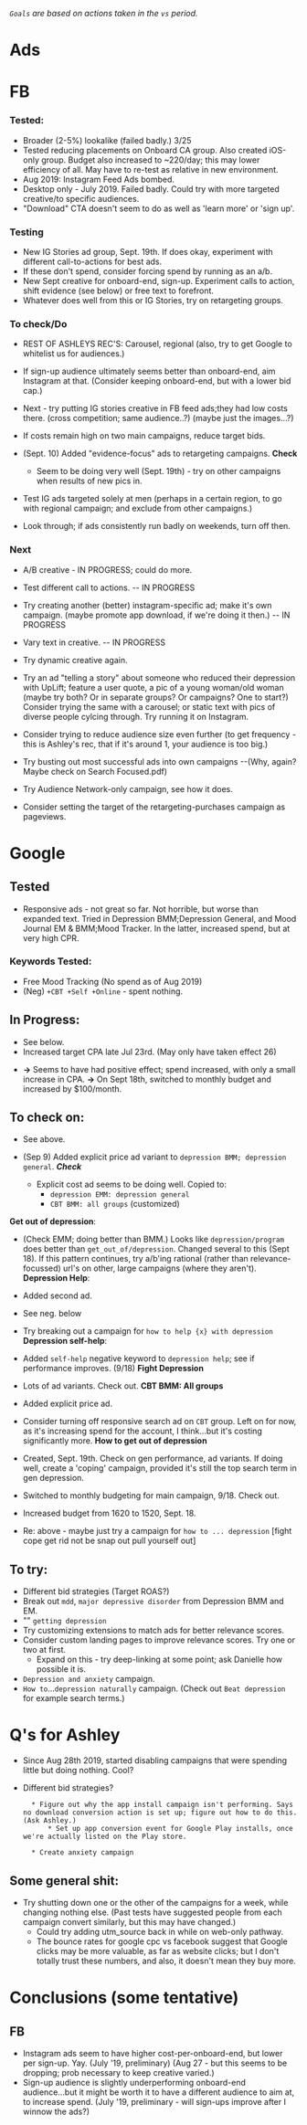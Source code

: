 *`Goals` are based on actions taken in the `vs` period.*

# Ads

# FB

### Tested:
* Broader (2-5%) lookalike (failed badly.)
3/25
* Tested reducing placements on Onboard CA group. Also created iOS-only group. Budget also increased to ~220/day; this may lower efficiency of all. May have to re-test as relative in new environment. 
* Aug 2019: Instagram Feed Ads bombed.
* Desktop only - July 2019. Failed badly. Could try with more targeted creative/to specific audiences. 
* "Download" CTA doesn't seem to do as well as 'learn more' or 'sign up'.

### Testing

* New IG Stories ad group, Sept. 19th. If does okay, experiment with different call-to-actions for best ads. 
 * If these don't spend, consider forcing spend by running as an a/b.
* New Sept creative for onboard-end, sign-up. Experiment calls to action, shift evidence (see below) or free text to forefront.
 * Whatever does well from this or IG Stories, try on retargeting groups. 


### To check/Do

* REST OF ASHLEYS REC'S: Carousel, regional (also, try to get Google to whitelist us for audiences.)

* If sign-up audience ultimately seems better than onboard-end, aim Instagram at that. (Consider keeping onboard-end, but with a lower bid cap.)

* Next - try putting IG stories creative in FB feed ads;they had low costs there. (cross competition; same audience..?) (maybe just the images...?)
* If costs remain high on two main campaigns, reduce target bids. 

* (Sept. 10) Added "evidence-focus" ads to retargeting campaigns. **Check**
    * Seem to be doing very well (Sept. 19th) - try on other campaigns when results of new pics in. 

* Test IG ads targeted solely at men (perhaps in a certain region, to go with regional campaign; and exclude from other campaigns.)

* Look through; if ads consistently run badly on weekends, turn off then. 

### Next
* A/B creative - IN PROGRESS; could do more.
* Test different call to actions. -- IN PROGRESS
* Try creating another (better) instagram-specific ad; make it's own campaign. (maybe promote app download, if we're doing it then.) -- IN PROGRESS
* Vary text in creative. -- IN PROGRESS
* Try dynamic creative again.

* Try an ad "telling a story" about someone who reduced their depression with UpLift; feature a user quote, a pic of a young woman/old woman (maybe try both? Or in separate groups? Or campaigns? One to start?) Consider trying the same with a carousel; or static text with pics of diverse people cylcing through. Try running it on Instagram. 
* Consider trying to reduce audience size even further (to get frequency - this is Ashley's rec, that if it's around 1, your audience is too big.)
* Try busting out most successful ads into own campaigns --(Why, again? Maybe check on Search Focused.pdf)

* Try Audience Network-only campaign, see how it does.

* Consider setting the target of the retargeting-purchases campaign as pageviews. 


# Google

## Tested
* Responsive ads - not great so far. Not horrible, but worse than expanded text. Tried in Depression BMM;Depression General, and Mood Journal EM & BMM;Mood Tracker. In the latter, increased spend, but at very high CPR.
### Keywords Tested: 
* Free Mood Tracking (No spend as of Aug 2019)
* (Neg) `+CBT +Self +Online` - spent nothing.

## In Progress: 

* See below.
* Increased target CPA late Jul 23rd. (May only have taken effect 26)
- **->** Seems to have had positive effect; spend increased, with only a small increase in CPA.
  **->** On Sept 18th, switched to monthly budget and increased by $100/month.

## To check on: 

* See above. 

* (Sep 9) Added explicit price ad variant to `depression BMM; depression general`. ***Check***
   - Explicit cost ad seems to be doing well. Copied to: 
     * `depression EMM: depression general`
	 * `CBT BMM: all groups` (customized)


**Get out of depression**:
* (Check EMM; doing better than BMM.) Looks like `depression/program` does better than `get_out_of/depression`. Changed several to this (Sept 18). If this pattern continues, try a/b'ing rational (rather than relevance-focussed) url's on other, large campaigns (where they aren't).
**Depression Help**: 
 * Added second ad. 
 * See neg. below
 * Try breaking out a campaign for `how to help {x} with depression`
**Depression self-help**: 
* Added `self-help` negative keyword to `depression help`; see if performance improves. (9/18)
**Fight Depression**
* Lots of ad variants. Check out. 
**CBT BMM: All groups**
* Added explicit price ad. 
* Consider turning off responsive search ad on `CBT` group. Left on for now, as it's increasing spend for the account, I think...but it's costing significantly more. 
**How to get out of depression**
* Created, Sept. 19th. Check on gen performance, ad variants. If doing well, create a 'coping' campaign, provided it's still the top search term in gen depression.


* Switched to monthly budgeting for main campaign, 9/18. Check out. 
* Increased budget from 1620 to 1520, Sept. 18. 
* Re: above - maybe just try a campaign for `how to ... depression` [fight cope get rid not be snap out pull yourself out]

## To try:

* Different bid strategies (Target ROAS?)
* Break out `mdd`, `major depressive disorder` from Depression BMM and EM.
* "" `getting depression`
* Try customizing extensions to match ads for better relevance scores. 
* Consider custom landing pages to improve relevance scores. Try one or two at first. 
	* Expand on this - try deep-linking at some point; ask Danielle how possible it is. 
* `Depression and anxiety` campaign. 
* `How to`...`depression naturally` campaign. (Check out `Beat depression` for example search terms.)




# Q's for Ashley

* Since Aug 28th 2019, started disabling campaigns that were spending little but doing nothing. Cool?
* Different bid strategies?








		* Figure out why the app install campaign isn't performing. Says no download conversion action is set up; figure out how to do this. (Ask Ashley.)
			* Set up app conversion event for Google Play installs, once we're actually listed on the Play store. 

		* Create anxiety campaign
		

## Some general shit:

* Try shutting down one or the other of the campaigns for a week, while changing nothing else. (Past tests have suggested people from each campaign convert similarly, but this may have changed.)
  * Could try adding utm_source back in while on web-only pathway.
  * The bounce rates for google cpc vs facebook suggest that Google clicks may be more valuable, as far as website clicks; but I don't totally trust these numbers, and also, it doesn't mean they buy more.  


# Conclusions (some tentative)


## FB
* Instagram ads seem to have higher cost-per-onboard-end, but lower per sign-up. Yay. (July '19, preliminary) (Aug 27 - but this seems to be dropping; prob necessary to keep creative varied.)
* Sign-up audience is slightly underperforming onboard-end audience...but it might be worth it to have a different audience to aim at, to increase spend. (July '19, preliminary - will sign-ups improve after I winnow the ads?)